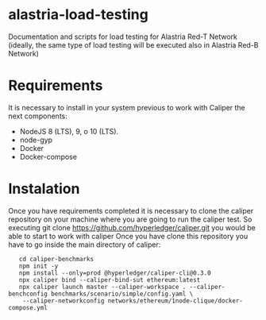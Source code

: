 # alastria-load-testing
Documentation and scripts for load testing for Alastria Red-T Network
(ideally, the same type of load testing will be executed also in Alastria Red-B Network)

# Requirements
It is necessary to install in your system previous to work with Caliper the next components:
 * NodeJS 8 (LTS), 9, o 10 (LTS).
 * node-gyp
 * Docker
 * Docker-compose
 
 # Instalation
Once you have requirements completed it is necessary to clone the caliper repository on your machine where you are going to run the caliper test.
So executing git clone https://github.com/hyperledger/caliper.git you would be able to start to work with caliper
Once you have clone this repository you have to go inside the main directory of caliper:

```
   cd caliper-benchmarks
   npm init -y
   npm install --only=prod @hyperledger/caliper-cli@0.3.0
   npx caliper bind --caliper-bind-sut ethereum:latest
   npx caliper launch master --caliper-workspace . --caliper-benchconfig benchmarks/scenario/simple/config.yaml \
    --caliper-networkconfig networks/ethereum/1node-clique/docker-compose.yml
```
